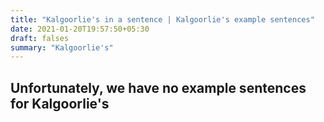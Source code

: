 ```yaml
---
title: "Kalgoorlie's in a sentence | Kalgoorlie's example sentences"
date: 2021-01-20T19:57:50+05:30
draft: falses
summary: "Kalgoorlie's"
---
```

## Unfortunately, we have no example sentences for Kalgoorlie's                 
